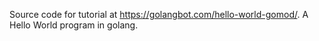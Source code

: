 Source code for tutorial at https://golangbot.com/hello-world-gomod/. A Hello World program in golang.
